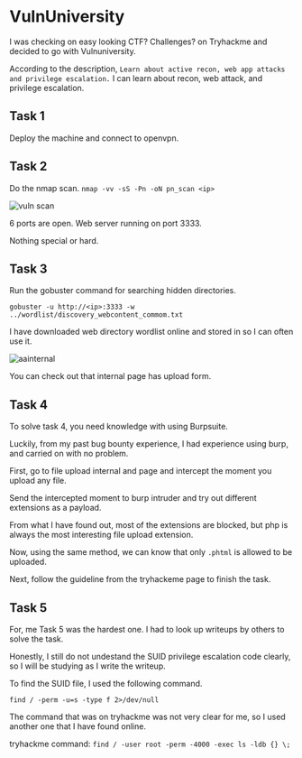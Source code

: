 # VulnUniversity

I was checking on easy looking CTF? Challenges? on Tryhackme and decided to go with Vulnuniversity.

According to the description, ```Learn about active recon, web app attacks and privilege escalation.```
I can learn about recon, web attack, and privilege escalation. 

## Task 1
Deploy the machine and connect to openvpn.

## Task 2
Do the nmap scan. 
```nmap -vv -sS -Pn -oN pn_scan <ip>```

![vuln scan](https://user-images.githubusercontent.com/76433661/125239745-12487b80-e324-11eb-870e-20ce58ed2b12.png)

6 ports are open. Web server running on port 3333.

Nothing special or hard.

## Task 3
Run the gobuster command for searching hidden directories.

```gobuster -u http://<ip>:3333 -w ../wordlist/discovery_webcontent_commom.txt```

I have downloaded web directory wordlist online and stored in so I can often use it.

![aainternal](https://user-images.githubusercontent.com/76433661/125240175-b7fbea80-e324-11eb-9d0e-12cb1a20f712.png)

 You can check out that internal page has upload form.
 
 ## Task 4
 To solve task 4, you need knowledge with using Burpsuite.
 
 Luckily, from my past bug bounty experience, I had experience using burp, and carried on with no problem.
 
 First, go to file upload internal and page and intercept the moment you upload any file. 
 
 Send the intercepted moment to burp intruder and try out different extensions as a payload.
 
 From what I have found out, most of the extensions are blocked, but php is always the most interesting file upload extension.
 
 Now, using the same method, we can know that only ```.phtml``` is allowed to be uploaded. 
 
 Next, follow the guideline from the tryhackeme page to finish the task. 
 
 ## Task 5
 For, me Task 5 was the hardest one. I had to look up writeups by others to solve the task.
 
 Honestly, I still do not undestand the SUID privilege escalation code clearly, so I will be studying as I write the writeup.
 
 To find the SUID file, I used the following command.
 
 ```find / -perm -u=s -type f 2>/dev/null```
 
 The command that was on tryhackme was not very clear for me, so I used another one that I have found online.
 
 tryhackme command: ```find / -user root -perm -4000 -exec ls -ldb {} \;```
 
 
